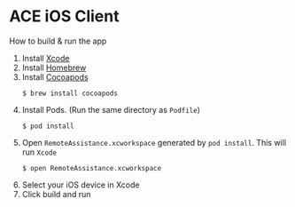 ACE iOS Client
==============

How to build & run the app

1. Install [Xcode](https://apps.apple.com/us/app/xcode/id497799835)
2. Install [Homebrew](https://brew.sh/)
3. Install [Cocoapods](https://cocoapods.org/)
   ```
   $ brew install cocoapods
   ```
4. Install Pods.  (Run the same directory as `Podfile`)
   ```
   $ pod install
   ```
5. Open `RemoteAssistance.xcworkspace` generated by `pod install`.  This will run `Xcode`
   ```
   $ open RemoteAssistance.xcworkspace
   ```
6. Select your iOS device in Xcode
7. Click build and run
